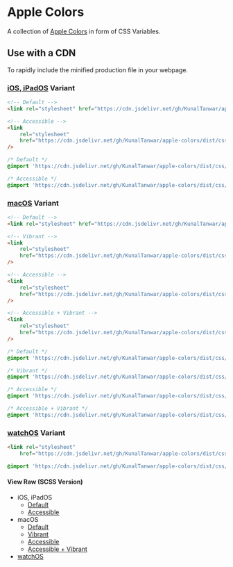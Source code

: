 # Apple Colors

A collection of [Apple Colors](https://developer.apple.com/design/human-interface-guidelines/foundations/color) in form of CSS Variables.

## Use with a CDN

To rapidly include the minified production file in your webpage.

### [iOS, iPadOS](https://developer.apple.com/design/human-interface-guidelines/foundations/color#system-colors-ios) Variant

```html
<!-- Default -->
<link rel="stylesheet" href="https://cdn.jsdelivr.net/gh/KunalTanwar/apple-colors/dist/css/iOS-iPadOS/colors.min.css" />

<!-- Accessible -->
<link
    rel="stylesheet"
    href="https://cdn.jsdelivr.net/gh/KunalTanwar/apple-colors/dist/css/iOS-iPadOS/accessible-colors.min.css"
/>
```

```css
/* Default */
@import 'https://cdn.jsdelivr.net/gh/KunalTanwar/apple-colors/dist/css/iOS-iPadOS/colors.min.css';

/* Accessible */
@import 'https://cdn.jsdelivr.net/gh/KunalTanwar/apple-colors/dist/css/iOS-iPadOS/accessible-colors.min.css';
```

### [macOS](https://developer.apple.com/design/human-interface-guidelines/foundations/color#system-colors-macos) Variant

```html
<!-- Default -->
<link rel="stylesheet" href="https://cdn.jsdelivr.net/gh/KunalTanwar/apple-colors/dist/css/macOS/colors.min.css" />

<!-- Vibrant -->
<link
    rel="stylesheet"
    href="https://cdn.jsdelivr.net/gh/KunalTanwar/apple-colors/dist/css/macOS/vibrant-colors.min.css"
/>

<!-- Accessible -->
<link
    rel="stylesheet"
    href="https://cdn.jsdelivr.net/gh/KunalTanwar/apple-colors/dist/css/macOS/accessible-colors.min.css"
/>

<!-- Accessible + Vibrant -->
<link
    rel="stylesheet"
    href="https://cdn.jsdelivr.net/gh/KunalTanwar/apple-colors/dist/css/macOS/accessible-vibrant-colors.min.css"
/>
```

```css
/* Default */
@import 'https://cdn.jsdelivr.net/gh/KunalTanwar/apple-colors/dist/css/macOS/colors.min.css';

/* Vibrant */
@import 'https://cdn.jsdelivr.net/gh/KunalTanwar/apple-colors/dist/css/macOS/vibrant-colors.min.css';

/* Accessible */
@import 'https://cdn.jsdelivr.net/gh/KunalTanwar/apple-colors/dist/css/macOS/accessible-colors.min.css';

/* Accessible + Vibrant */
@import 'https://cdn.jsdelivr.net/gh/KunalTanwar/apple-colors/dist/css/macOS/accessible-vibrant-colors.min.css';
```

### [watchOS](https://developer.apple.com/design/human-interface-guidelines/foundations/color#system-colors-watchos) Variant

```html
<link rel="stylesheet" 
    href="https://cdn.jsdelivr.net/gh/KunalTanwar/apple-colors/dist/css/watchOS/colors.min.css" />
```

```css
@import 'https://cdn.jsdelivr.net/gh/KunalTanwar/apple-colors/dist/css/watchOS/colors.min.css';
```

#### View Raw (SCSS Version)

-   iOS, iPadOS
    -   [Default](https://cdn.jsdelivr.net/gh/KunalTanwar/apple-colors/src/scss/iOS-iPadOS/colors.scss)
    -   [Accessible](https://cdn.jsdelivr.net/gh/KunalTanwar/apple-colors/src/scss/iOS-iPadOS/accessible-colors.scss)
-   macOS
    -   [Default](https://cdn.jsdelivr.net/gh/KunalTanwar/apple-colors/src/scss/macOS/colors.scss)
    -   [Vibrant](https://cdn.jsdelivr.net/gh/KunalTanwar/apple-colors/src/scss/macOS/vibrant-colors.scss)
    -   [Accessible](https://cdn.jsdelivr.net/gh/KunalTanwar/apple-colors/src/scss/macOS/accessible-colors.scss)
    -   [Accessible + Vibrant](https://cdn.jsdelivr.net/gh/KunalTanwar/apple-colors/src/scss/macOS/accessible-vibrant-colors.scss)
-   [watchOS](https://cdn.jsdelivr.net/gh/KunalTanwar/apple-colors/src/scss/watchOS/colors.scss)
